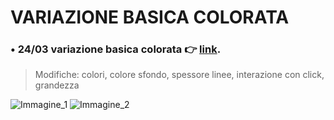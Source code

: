 # VARIAZIONE BASICA COLORATA
### **• 24/03 variazione basica colorata** 👉 [link](https://editor.p5js.org/cllomatt24/sketches/d-RVNL0pN).
> Modifiche: colori, colore sfondo, spessore linee, interazione con click, grandezza

![Immagine_1](https://user-images.githubusercontent.com/101120757/159900547-99a52c57-e938-43b4-91e5-d12ea72562b5.png)
![Immagine_2](https://user-images.githubusercontent.com/101120757/159900587-697ce8dc-30b7-4cb5-bd12-dfceafe35e59.png)

